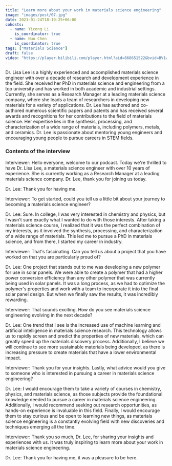 ```yaml
---
title: "Learn more about your work in materials science engineering"
image: "images/post/07.jpg"
date: 2021-01-24T18:19:25+06:00
cohosts:
  - name: Yicong Li
    is_coordinator: true
  - name: Nuo Chen
    is_coordinator: true
tags: ["Materials Science"]
draft: false
video: "https://player.bilibili.com/player.html?aid=868651522&bvid=BV1wV4y1k7h2&cid=1130082533&page=1"
---
```


Dr. Lisa Lee is a highly experienced and accomplished materials science engineer with over a decade of research and development experience in the field. She received her PhD in materials science and engineering from a top university and has worked in both academic and industrial settings. Currently, she serves as a Research Manager at a leading materials science company, where she leads a team of researchers in developing new materials for a variety of applications. Dr. Lee has authored and co-authored numerous scientific papers and patents and has received several awards and recognitions for her contributions to the field of materials science. Her expertise lies in the synthesis, processing, and characterization of a wide range of materials, including polymers, metals, and ceramics. Dr. Lee is passionate about mentoring young engineers and encouraging young people to pursue careers in STEM fields.

### Contents of the interview
Interviewer: Hello everyone, welcome to our podcast. Today we're thrilled to have Dr. Lisa Lee, a materials science engineer with over 10 years of experience. She is currently working as a Research Manager at a leading materials science company. Dr. Lee, thank you for joining us today.

Dr. Lee: Thank you for having me.

Interviewer: To get started, could you tell us a little bit about your journey to becoming a materials science engineer?

Dr. Lee: Sure. In college, I was very interested in chemistry and physics, but I wasn't sure exactly what I wanted to do with those interests. After taking a materials science course, I realized that it was the perfect combination of my interests, as it involved the synthesis, processing, and characterization of a wide range of materials. This led me to pursue a PhD in materials science, and from there, I started my career in industry.

Interviewer: That's fascinating. Can you tell us about a project that you have worked on that you are particularly proud of?

Dr. Lee: One project that stands out to me was developing a new polymer for use in solar panels. We were able to create a polymer that had a higher power conversion efficiency than any other polymer that was currently being used in solar panels. It was a long process, as we had to optimize the polymer's properties and work with a team to incorporate it into the final solar panel design. But when we finally saw the results, it was incredibly rewarding.

Interviewer: That sounds exciting. How do you see materials science engineering evolving in the next decade?

Dr. Lee: One trend that I see is the increased use of machine learning and artificial intelligence in materials science research. This technology allows us to rapidly screen and predict the properties of new materials, which can greatly speed up the materials discovery process. Additionally, I believe we will continue to see more sustainable materials being developed, as there is increasing pressure to create materials that have a lower environmental impact.

Interviewer: Thank you for your insights. Lastly, what advice would you give to someone who is interested in pursuing a career in materials science engineering?

Dr. Lee: I would encourage them to take a variety of courses in chemistry, physics, and materials science, as those subjects provide the foundational knowledge needed to pursue a career in materials science engineering. Additionally, I would recommend seeking out research opportunities, as hands-on experience is invaluable in this field. Finally, I would encourage them to stay curious and be open to learning new things, as materials science engineering is a constantly evolving field with new discoveries and techniques emerging all the time.

Interviewer: Thank you so much, Dr. Lee, for sharing your insights and experiences with us. It was truly inspiring to learn more about your work in materials science engineering.

Dr. Lee: Thank you for having me, it was a pleasure to be here.